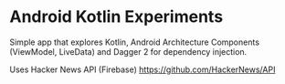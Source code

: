 # Android Kotlin Experiments

Simple app that explores Kotlin, Android Architecture Components (ViewModel, LiveData) and Dagger 2 for dependency injection.

Uses Hacker News API (Firebase) https://github.com/HackerNews/API

